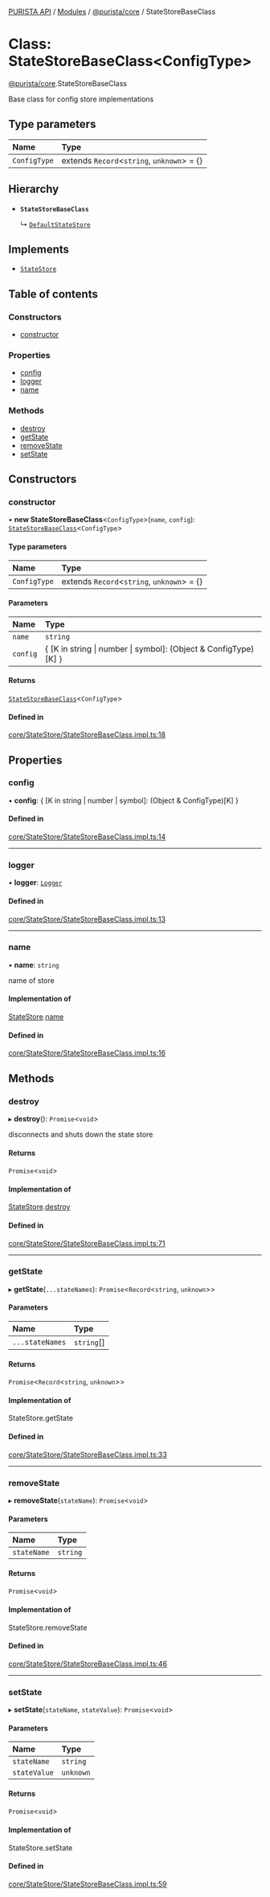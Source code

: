 [PURISTA API](../README.md) / [Modules](../modules.md) / [@purista/core](../modules/purista_core.md) / StateStoreBaseClass

# Class: StateStoreBaseClass\<ConfigType\>

[@purista/core](../modules/purista_core.md).StateStoreBaseClass

Base class for config store implementations

## Type parameters

| Name | Type |
| :------ | :------ |
| `ConfigType` | extends `Record`\<`string`, `unknown`\> = {} |

## Hierarchy

- **`StateStoreBaseClass`**

  ↳ [`DefaultStateStore`](purista_core.DefaultStateStore.md)

## Implements

- [`StateStore`](../interfaces/purista_core.StateStore.md)

## Table of contents

### Constructors

- [constructor](purista_core.StateStoreBaseClass.md#constructor)

### Properties

- [config](purista_core.StateStoreBaseClass.md#config)
- [logger](purista_core.StateStoreBaseClass.md#logger)
- [name](purista_core.StateStoreBaseClass.md#name)

### Methods

- [destroy](purista_core.StateStoreBaseClass.md#destroy)
- [getState](purista_core.StateStoreBaseClass.md#getstate)
- [removeState](purista_core.StateStoreBaseClass.md#removestate)
- [setState](purista_core.StateStoreBaseClass.md#setstate)

## Constructors

### constructor

• **new StateStoreBaseClass**\<`ConfigType`\>(`name`, `config`): [`StateStoreBaseClass`](purista_core.StateStoreBaseClass.md)\<`ConfigType`\>

#### Type parameters

| Name | Type |
| :------ | :------ |
| `ConfigType` | extends `Record`\<`string`, `unknown`\> = {} |

#### Parameters

| Name | Type |
| :------ | :------ |
| `name` | `string` |
| `config` | \{ [K in string \| number \| symbol]: (Object & ConfigType)[K] } |

#### Returns

[`StateStoreBaseClass`](purista_core.StateStoreBaseClass.md)\<`ConfigType`\>

#### Defined in

[core/StateStore/StateStoreBaseClass.impl.ts:18](https://github.com/sebastianwessel/purista/blob/master/packages/core/src/core/StateStore/StateStoreBaseClass.impl.ts#L18)

## Properties

### config

• **config**: \{ [K in string \| number \| symbol]: (Object & ConfigType)[K] }

#### Defined in

[core/StateStore/StateStoreBaseClass.impl.ts:14](https://github.com/sebastianwessel/purista/blob/master/packages/core/src/core/StateStore/StateStoreBaseClass.impl.ts#L14)

___

### logger

• **logger**: [`Logger`](purista_core.Logger.md)

#### Defined in

[core/StateStore/StateStoreBaseClass.impl.ts:13](https://github.com/sebastianwessel/purista/blob/master/packages/core/src/core/StateStore/StateStoreBaseClass.impl.ts#L13)

___

### name

• **name**: `string`

name of store

#### Implementation of

[StateStore](../interfaces/purista_core.StateStore.md).[name](../interfaces/purista_core.StateStore.md#name)

#### Defined in

[core/StateStore/StateStoreBaseClass.impl.ts:16](https://github.com/sebastianwessel/purista/blob/master/packages/core/src/core/StateStore/StateStoreBaseClass.impl.ts#L16)

## Methods

### destroy

▸ **destroy**(): `Promise`\<`void`\>

disconnects and shuts down the state store

#### Returns

`Promise`\<`void`\>

#### Implementation of

[StateStore](../interfaces/purista_core.StateStore.md).[destroy](../interfaces/purista_core.StateStore.md#destroy)

#### Defined in

[core/StateStore/StateStoreBaseClass.impl.ts:71](https://github.com/sebastianwessel/purista/blob/master/packages/core/src/core/StateStore/StateStoreBaseClass.impl.ts#L71)

___

### getState

▸ **getState**(`...stateNames`): `Promise`\<`Record`\<`string`, `unknown`\>\>

#### Parameters

| Name | Type |
| :------ | :------ |
| `...stateNames` | `string`[] |

#### Returns

`Promise`\<`Record`\<`string`, `unknown`\>\>

#### Implementation of

StateStore.getState

#### Defined in

[core/StateStore/StateStoreBaseClass.impl.ts:33](https://github.com/sebastianwessel/purista/blob/master/packages/core/src/core/StateStore/StateStoreBaseClass.impl.ts#L33)

___

### removeState

▸ **removeState**(`stateName`): `Promise`\<`void`\>

#### Parameters

| Name | Type |
| :------ | :------ |
| `stateName` | `string` |

#### Returns

`Promise`\<`void`\>

#### Implementation of

StateStore.removeState

#### Defined in

[core/StateStore/StateStoreBaseClass.impl.ts:46](https://github.com/sebastianwessel/purista/blob/master/packages/core/src/core/StateStore/StateStoreBaseClass.impl.ts#L46)

___

### setState

▸ **setState**(`stateName`, `stateValue`): `Promise`\<`void`\>

#### Parameters

| Name | Type |
| :------ | :------ |
| `stateName` | `string` |
| `stateValue` | `unknown` |

#### Returns

`Promise`\<`void`\>

#### Implementation of

StateStore.setState

#### Defined in

[core/StateStore/StateStoreBaseClass.impl.ts:59](https://github.com/sebastianwessel/purista/blob/master/packages/core/src/core/StateStore/StateStoreBaseClass.impl.ts#L59)
